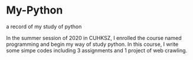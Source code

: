 # My-Python
a record of my study of python

In the summer session of 2020 in CUHKSZ, I enrolled the course named programming and begin my way of study python.
In this course, I write some simpe codes including 3 assignments and 1 project of web crawling.
